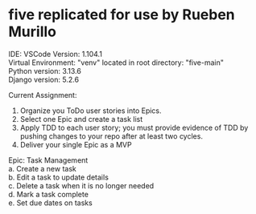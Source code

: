 # five replicated for use by Rueben Murillo<br />
IDE: VSCode Version: 1.104.1<br />
Virtual Environment: "venv" located in root directory: "five-main"<br />
Python version: 3.13.6<br />
Django version: 5.2.6<br />

Current Assignment: <br />
1. Organize you ToDo user stories into Epics.<br />
2. Select one Epic and create a task list <br />
3. Apply TDD to each user story; you must provide evidence of TDD by pushing changes to your repo after at least two cycles. <br />
4. Deliver your single Epic as a MVP<br />

Epic: Task Management <br />
a. Create a new task <br />
b. Edit a task to update details<br />
c. Delete a task when it is no longer needed<br />
d. Mark a task complete <br />
e. Set due dates on tasks<br />
